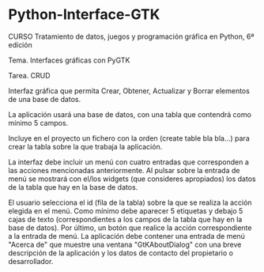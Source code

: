 # Python-Interface-GTK

CURSO Tratamiento de datos, juegos y programación gráfica en Python, 6ª edición

Tema. Interfaces gráficas con PyGTK

Tarea. CRUD

Interfaz gráfica que permita Crear, Obtener, Actualizar y Borrar elementos de una base de datos.

La aplicación usará una base de datos, con una tabla que contendrá como mínimo 5 campos.

Incluye en el proyecto un fichero con la orden (create table bla bla...) para crear la tabla sobre la que trabaja la aplicación.

La interfaz debe incluir un menú con cuatro entradas que corresponden a las acciones mencionadas anteriormente. Al pulsar sobre la entrada de menú se mostrará con el/los widgets (que consideres apropiados) los datos de la tabla que hay en la base de datos.

El usuario selecciona el id (fila de la tabla) sobre la que se realiza la acción elegida en el menú. Como mínimo debe aparecer 5 etiquetas y debajo 5 cajas de texto (correspondientes a los campos de la tabla que hay en la base de datos). Por último, un botón que realice la acción correspondiente a la entrada de menú. La aplicación debe contener una entrada de menú "Acerca de" que muestre una ventana "GtKAboutDialog" con una breve descripción de la aplicación y los datos de contacto del propietario o desarrollador.
